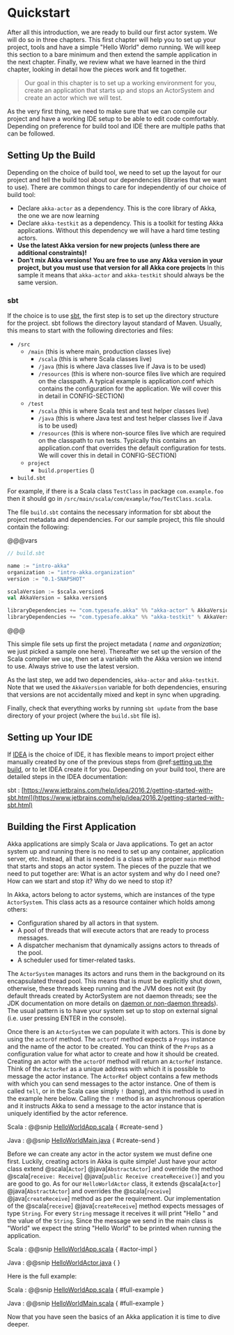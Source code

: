 # Quickstart

After all this introduction, we are ready to build our first actor system. We will do so in three chapters.
This first chapter will help you to set up your project, tools and have a simple "Hello World" demo running.
We will keep this section to a bare minimum and then extend the sample application in the next chapter. Finally, we review
what we have learned in the third chapter, looking in detail how the pieces work and fit together.

> Our goal in this chapter is to set up a working environment for you, create an application that starts up and stops
an ActorSystem and create an actor which we will test.

As the very first thing, we need to make sure that we can compile our project and have a working IDE setup to be
able to edit code comfortably. Depending on preference for build tool and IDE there are multiple paths that can
be followed.

## Setting Up the Build

Depending on the choice of build tool, we need to set up the layout for our project and tell the build tool about our
dependencies (libraries that we want to use). There are common things to care for independently of our choice
of build tool:

* Declare `akka-actor` as a dependency. This is the core library of Akka, the one we are now learning
* Declare `akka-testkit` as a dependency. This is a toolkit for testing Akka applications. Without this
  dependency we will have a hard time testing actors.
* **Use the latest Akka version for new projects (unless there are additional constraints)!**  
* **Don’t mix Akka versions! You are free to use any Akka version in your project, but you must use
    that version for all Akka core projects** In this sample it means that `akka-actor` and `akka-testkit` should
    always be the same version.

### sbt

If the choice is to use [sbt](http://www.scala-sbt.org/), the first step is to set up the directory structure for the project. sbt follows the
directory layout standard of Maven. Usually, this means to start with the following directories and files:

* `/src`
  * `/main` (this is where main, production classes live)
    * `/scala` (this is where Scala classes live)
    * `/java` (this is where Java classes live if Java is to be used)
    * `/resources` (this is where non-source files live which are required on the classpath.
    A typical example is application.conf which contains the configuration for the application.
    We will cover this in detail in CONFIG-SECTION)
  * `/test`
    * `/scala` (this is where Scala test and test helper classes live)
    * `/java` (this is where Java test and test helper classes live if Java is to be used)
    * `/resources` (this is where non-source files live which are required on the classpath to run tests.
    Typically this contains an application.conf that overrides the default configuration for tests. We will
    cover this in detail in CONFIG-SECTION)
  * `project`
    * `build.properties` ()
* `build.sbt`

For example, if there is a Scala class `TestClass` in package `com.example.foo` then it should go in
`/src/main/scala/com/example/foo/TestClass.scala`.

The file `build.sbt` contains the necessary information for sbt about the project metadata and dependencies.
For our sample project, this file should contain the following:

@@@vars
```scala
// build.sbt

name := "intro-akka"
organization := "intro-akka.organization"
version := "0.1-SNAPSHOT"

scalaVersion := $scala.version$
val AkkaVersion = $akka.version$

libraryDependencies += "com.typesafe.akka" %% "akka-actor" % AkkaVersion
libraryDependencies += "com.typesafe.akka" %% "akka-testkit" % AkkaVersion % "test"
```
@@@

This simple file sets up first the project metadata ( _name_ and _organization_; we just picked a sample one here).
Thereafter we set up the version of the Scala compiler we use, then set a variable with the Akka version we intend to
use. Always strive to use the latest version.

As the last step, we add two dependencies, `akka-actor` and `akka-testkit`. Note that we used the `AkkaVersion`
variable for both dependencies, ensuring that versions are not accidentally mixed and kept in sync when upgrading.

Finally, check that everything works by running `sbt update` from the base directory of your project
(where the `build.sbt` file is).

## Setting up Your IDE

If [IDEA](https://www.jetbrains.com/idea/) is the choice of IDE, it has flexible means to import project either manually created by one of the
previous steps from @ref:[setting up the build](#setting-up-the-build), or to let IDEA create it for you. Depending on your build tool,
there are detailed steps in the IDEA documentation:

sbt
:  [https://www.jetbrains.com/help/idea/2016.2/getting-started-with-sbt.html](https://www.jetbrains.com/help/idea/2016.2/getting-started-with-sbt.html)

## Building the First Application

Akka applications are simply Scala or Java applications. To get an actor system up and running there is no need to set up any container, application server, etc. Instead, all that is needed is a class with a proper `main` method that starts and stops an actor
system. The pieces of the puzzle that we need to put together are: What is an actor system and why do I need one?
How can we start and stop it? Why do we need to stop it?

In Akka, actors belong to actor systems, which are instances of the type `ActorSystem`. This class acts as a
resource container which holds among others:

* Configuration shared by all actors in that system.
* A pool of threads that will execute actors that are ready to process messages.
* A dispatcher mechanism that dynamically assigns actors to threads of the pool.
* A scheduler used for timer-related tasks.

The `ActorSystem` manages its actors and runs them in the background on its encapsulated thread pool.
This means that is must be explicitly shut down, otherwise, these threads keep running and the JVM does
not exit (by default threads created by ActorSystem are not daemon threads; see the JDK documentation on
more details on [daemon or non-daemon threads](https://docs.oracle.com/javase/8/docs/api/java/lang/Thread.html)).
The usual pattern is to have your system set up to stop on external signal (i.e. user pressing ENTER in the console).

Once there is an `ActorSystem` we can populate it with actors. This is done by using the `actorOf` method. The `actorOf` method expects a `Props` instance and the name of the actor to be created. You can think of the `Props` as a configuration value for what actor to create and how it should be created. Creating an actor with the `actorOf` method will return an `ActorRef` instance. Think of the `ActorRef` as a unique address with which it is possible to message the actor instance. The `ActorRef` object contains a few methods with which you can send messages to the actor instance. One of them is called `tell`, or in the Scala case simply `!` (bang), and this method is used in the example here below. Calling the `!` method is an asynchronous operation and it instructs Akka to send a message to the actor instance that is uniquely identified by the actor reference.

Scala
:   @@snip [HelloWorldApp.scala]($code$/scala/quickstart/HelloWorldApp.scala) { #create-send }

Java
:   @@snip [HelloWorldMain.java]($code$/java/jdocs/quickstart/HelloWorldMain.java) { #create-send }

Before we can create any actor in the actor system we must define one first. Luckily, creating actors in Akka is quite simple! Just have your actor class extend @scala[`Actor`] @java[`AbstractActor`] and override the method @scala[`receive: Receive`] @java[`public Receive createReceive()`] and you are good to go. As for our `HelloWorldActor` class, it extends @scala[`Actor`] @java[`AbstractActor`] and overrides the @scala[`receive`] @java[`createReceive`] method as per the requirement. Our implementation of the @scala[`receive`] @java[`createReceive`] method expects messages of type `String`. For every `String` message it receives it will print "Hello " and the value of the `String`. Since the message we send in the main class is "World" we expect the string "Hello World" to be printed when running the application.

Scala
:   @@snip [HelloWorldApp.scala]($code$/scala/quickstart/HelloWorldApp.scala) { #actor-impl }

Java
:   @@snip [HelloWorldActor.java]($code$/java/jdocs/quickstart/HelloWorldActor.java) { }

Here is the full example:

Scala
:   @@snip [HelloWorldApp.scala]($code$/scala/quickstart/HelloWorldApp.scala) { #full-example }

Java
:   @@snip [HelloWorldMain.scala]($code$/java/jdocs/quickstart/HelloWorldMain.java) { #full-example }

Now that you have seen the basics of an Akka application it is time to dive deeper.
